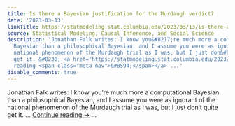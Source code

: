 ```yaml
---
title: Is there a Bayesian justification for the Murdaugh verdict?
date: '2023-03-13'
linkTitle: https://statmodeling.stat.columbia.edu/2023/03/13/is-there-a-bayesian-justification-for-the-murdaugh-verdict/
source: Statistical Modeling, Causal Inference, and Social Science
description: 'Jonathan Falk writes: I know you&#8217;re much more a computational
  Bayesian than a philosophical Bayesian, and I assume you were as ignorant of the
  national phenomenon of the Murdaugh trial as I was, but I just don&#8217;t quite
  get it. &#8230; <a href="https://statmodeling.stat.columbia.edu/2023/03/13/is-there-a-bayesian-justification-for-the-murdaugh-verdict/">Continue
  reading <span class="meta-nav">&#8594;</span></a> ...'
disable_comments: true
---
```

Jonathan Falk writes: I know you&#8217;re much more a computational Bayesian than a philosophical Bayesian, and I assume you were as ignorant of the national phenomenon of the Murdaugh trial as I was, but I just don&#8217;t quite get it. &#8230; <a href="https://statmodeling.stat.columbia.edu/2023/03/13/is-there-a-bayesian-justification-for-the-murdaugh-verdict/">Continue reading <span class="meta-nav">&#8594;</span></a> ...